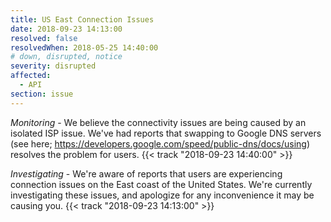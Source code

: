 ```yaml
---
title: US East Connection Issues
date: 2018-09-23 14:13:00
resolved: false
resolvedWhen: 2018-05-25 14:40:00
# down, disrupted, notice
severity: disrupted
affected:
  - API
section: issue
---
```

<!--
*Resolved* -
#We believe all users experiencing issues have been able to connect at this time. {{< track "2018-05-25 05:54:00" >}}
-->
*Monitoring* - We believe the connectivity issues are being caused by an isolated ISP issue. We've had reports that swapping to Google DNS servers (see here; https://developers.google.com/speed/public-dns/docs/using) resolves the problem for users. {{< track "2018-09-23 14:40:00" >}}

*Investigating* - We're aware of reports that users are experiencing connection issues on the East coast of the United States. We're currently investigating these issues, and apologize for any inconvenience it may be causing you. {{< track "2018-09-23 14:13:00" >}}
